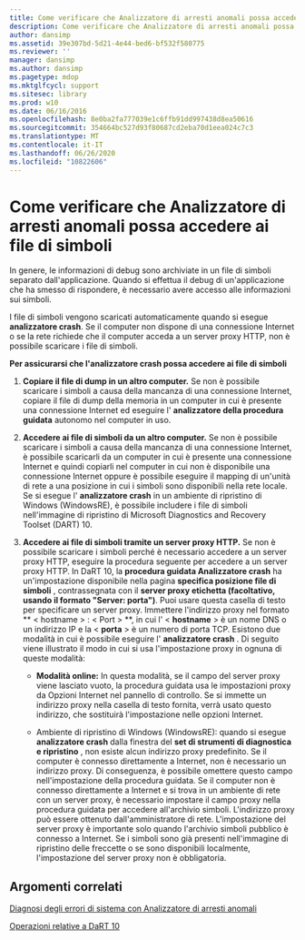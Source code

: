 ```yaml
---
title: Come verificare che Analizzatore di arresti anomali possa accedere ai file di simboli
description: Come verificare che Analizzatore di arresti anomali possa accedere ai file di simboli
author: dansimp
ms.assetid: 39e307bd-5d21-4e44-bed6-bf532f580775
ms.reviewer: ''
manager: dansimp
ms.author: dansimp
ms.pagetype: mdop
ms.mktglfcycl: support
ms.sitesec: library
ms.prod: w10
ms.date: 06/16/2016
ms.openlocfilehash: 8e0ba2fa777039e1c6ffb91dd997438d8ea50616
ms.sourcegitcommit: 354664bc527d93f80687cd2eba70d1eea024c7c3
ms.translationtype: MT
ms.contentlocale: it-IT
ms.lasthandoff: 06/26/2020
ms.locfileid: "10822606"
---
```

# Come verificare che Analizzatore di arresti anomali possa accedere ai file di simboli


In genere, le informazioni di debug sono archiviate in un file di simboli separato dall'applicazione. Quando si effettua il debug di un'applicazione che ha smesso di rispondere, è necessario avere accesso alle informazioni sui simboli.

I file di simboli vengono scaricati automaticamente quando si esegue **analizzatore crash**. Se il computer non dispone di una connessione Internet o se la rete richiede che il computer acceda a un server proxy HTTP, non è possibile scaricare i file di simboli.

**Per assicurarsi che l'analizzatore crash possa accedere ai file di simboli**

1.  **Copiare il file di dump in un altro computer.** Se non è possibile scaricare i simboli a causa della mancanza di una connessione Internet, copiare il file di dump della memoria in un computer in cui è presente una connessione Internet ed eseguire l' **analizzatore della procedura guidata** autonomo nel computer in uso.

2.  **Accedere ai file di simboli da un altro computer.** Se non è possibile scaricare i simboli a causa della mancanza di una connessione Internet, è possibile scaricarli da un computer in cui è presente una connessione Internet e quindi copiarli nel computer in cui non è disponibile una connessione Internet oppure è possibile eseguire il mapping di un'unità di rete a una posizione in cui i simboli sono disponibili nella rete locale. Se si esegue l' **analizzatore crash** in un ambiente di ripristino di Windows (WindowsRE), è possibile includere i file di simboli nell'immagine di ripristino di Microsoft Diagnostics and Recovery Toolset (DART) 10.

3.  **Accedere ai file di simboli tramite un server proxy HTTP.** Se non è possibile scaricare i simboli perché è necessario accedere a un server proxy HTTP, eseguire la procedura seguente per accedere a un server proxy HTTP. In DaRT 10, la **procedura guidata Analizzatore crash** ha un'impostazione disponibile nella pagina **specifica posizione file di simboli** , contrassegnata con il **server proxy etichetta (facoltativo, usando il formato "Server: porta")**. Puoi usare questa casella di testo per specificare un server proxy. Immettere l'indirizzo proxy nel formato ** &lt; hostname &gt; : &lt; Port &gt; **, in cui l' &lt; **hostname** &gt; è un nome DNS o un indirizzo IP e la &lt; **porta** &gt; è un numero di porta TCP. Esistono due modalità in cui è possibile eseguire l' **analizzatore crash** . Di seguito viene illustrato il modo in cui si usa l'impostazione proxy in ognuna di queste modalità:

    -   **Modalità online:** In questa modalità, se il campo del server proxy viene lasciato vuoto, la procedura guidata usa le impostazioni proxy da Opzioni Internet nel pannello di controllo. Se si immette un indirizzo proxy nella casella di testo fornita, verrà usato questo indirizzo, che sostituirà l'impostazione nelle opzioni Internet.

    -   Ambiente di ripristino di Windows (WindowsRE): quando si esegue **analizzatore crash** dalla finestra del **set di strumenti di diagnostica e ripristino** , non esiste alcun indirizzo proxy predefinito. Se il computer è connesso direttamente a Internet, non è necessario un indirizzo proxy. Di conseguenza, è possibile omettere questo campo nell'impostazione della procedura guidata. Se il computer non è connesso direttamente a Internet e si trova in un ambiente di rete con un server proxy, è necessario impostare il campo proxy nella procedura guidata per accedere all'archivio simboli. L'indirizzo proxy può essere ottenuto dall'amministratore di rete. L'impostazione del server proxy è importante solo quando l'archivio simboli pubblico è connesso a Internet. Se i simboli sono già presenti nell'immagine di ripristino delle freccette o se sono disponibili localmente, l'impostazione del server proxy non è obbligatoria.

## Argomenti correlati


[Diagnosi degli errori di sistema con Analizzatore di arresti anomali](diagnosing-system-failures-with-crash-analyzer-dart-10.md)

[Operazioni relative a DaRT 10](operations-for-dart-10.md)

 

 





